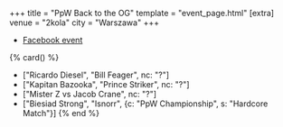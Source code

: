 +++
title = "PpW Back to the OG"
template = "event_page.html"
[extra]
venue = "2kola"
city = "Warszawa"
+++

* [Facebook event](https://www.facebook.com/events/671650544511110/)

{% card() %}
- ["Ricardo Diesel", "Bill Feager", nc: "?"]
- ["Kapitan Bazooka", "Prince Striker", nc: "?"]
- ["Mister Z vs Jacob Crane", nc: "?"]
- ["Biesiad Strong", "Isnorr", {c: "PpW Championship", s: "Hardcore Match"}]
{% end %}
